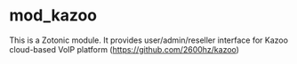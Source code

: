 # mod_kazoo

This is a Zotonic module.
It provides user/admin/reseller interface for Kazoo cloud-based VoIP platform (https://github.com/2600hz/kazoo)


 
